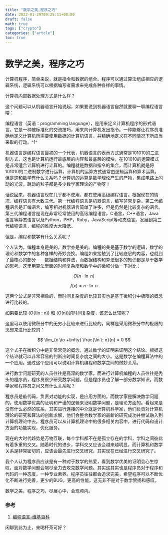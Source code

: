 ```yaml
---
title: "数学之美,程序之巧"
date: 2022-01-29T09:25:11+08:00
draft: false
math: true
tags: ["crypto"]
categories: ["artcle"]
toc: true
---
```


# 数学之美，程序之巧

计算机程序，简单来说，就是指令和数据的组合。程序可以通过算法组成相应的逻辑系统，逻辑系统可以根据编写者需求来完成各种各样的事情。

计算机内部数据处理方式是什么样？

这个问题可以从机器语言开始说起，如果要说到机器语言自然就要聊一聊编程语言喽：

编程语言（英语：programming language），是用来定义计算机程序的形式语言。它是一种被标准化的交流技巧，用来向计算机发出指令。一种能够让程序员准确地定义计算机所需要使用数据的计算机语言，并精确地定义在不同情况下所应当采取的行动。^1^

机器语言是编程语言最初的一个代表，机器语言的表示方式通常是101010的二进制方式，这也是计算机运行最底层的内容和最底层的模块，在101010的运算模式是非常适合计算机进行计算的。编程就是数据和指令的集合，而计算机就是将101010的二进制数字进行运算，计算机的运算方式通常由逻辑运算和算术运算。但是这和数学有什么关系吗？计算机的运算是数学理论产生的产物，集成电路上闪动的光波，跳动的粒子都是多少数学家理论的产物呀！

话说回来，机器语言现在几乎都不使用，都在使用高级编程语言。根据现在的情况，编程语言有大致三代。第一代编程语言是机器语言，编写非常复杂。第二代编程语言是汇编语言，编写相对机器语言简单了许多，但是仍然是比较复杂的语言。第三代编程语言是现在非常经常使用的高级编程语言，C语言，C++语言，Java语言等静态语言以及Python，PHP，Ruby，JavaScript等动态语言。发展到第三代编程语言，编程的难度大大降低。

但是，编程和数学有什么关系呢？

个人认为，编程本身是美的，数学亦是美的。编程的美是基于数学的逻辑，数学的理论和数学中的各种各样的奇妙变换。编程如果接触到了比较底层的内容，也就到了最核心的部分——数据结构和算法，而数据结构和算法很多的知识都是基于数学的思考。这里用算法里面的时间复杂度和数学中的微积分做一下对比：

$$
O(n \cdot \ln\:n)
$$

$$
f(x) =  n \cdot \ln \: n 
$$



这两个公式是非常相像的，而时间复杂度的比较其实也是基于微积分中极限的概念进行比较的。

如果要比较 \(O(\ln \: n)\) 和 \(O(n)\)的时间复杂度，该怎么比较呢？

这里可以使用微积分中的无穷小比较来进行比较的，同样是采用微积分中的极限的思想来进行比较的：

$$
\lim_{x \to +\infty} \frac{\ln \: n}{n} = 0
$$

这个式子在微积分中是非常常见的概念，通过数学的证明来证明这个结论。根据这个结论就可以非常容易的判断出时间复杂度之间的大小。这是数学在编程算法中的一个应用。通过这个应用可以说明计算机编程和数学之间的微妙关系。

进行数学问题研究的人员往往是高深的数学家，而进行计算机编程的人员往往是秃头的程序员，程序员很少研究数学问题，但是程序员也了解一部分数学知识。而数学家和程序员之间又有什么关系呢？

程序员是敲代码，负责对功能的实现，是应用方面的。而数学家是解决数学问题的，使用数学优美的证明和严谨的逻辑来证明数学问题，是理论方面的。看起来是没有什么必然的联系，其实进行连接的中介就是计算机科学家，他们负责对计算机理论的研究和算法的创新求解，他们会整合数学家的最新的研究成功并尝试融入到计算机理论中去。程序员可以从计算机理论中的很多相关内容中，进行代码和设计方面的功能实现，优化服务。

现在的大时代趋势是万物互联，每个学科都不在是孤立存在的学科，学科之间彼此有着多重的交叉。随着时代的进步，学科交叉应该会越来越明显，而计算机和数学关系是非常密切的，应该会最先进行交叉研究，其实现在已经进行交叉研究了。

我个人认为程序员应该是有一种对于数学的热爱，看到数学优美的证明会心生惊叹，面对数学问题会竭尽全力去攻克数学问题。其实这其实也是程序员对于程序和代码的一种态度，一种专业素养。程序员往往都会追求完美，希望程序可以不断优化不断进行完善，更少的BUG，更高的性能。这无非不是对于数学赞扬和感叹。

数学之美，程序之巧，尽展心中，会现颅内。

### 参考

1. [编程语言-维基百科](https://wiwiki.kfd.me/wiki/编程语言)

闲聊到此为止，来喝杯茶可好？
